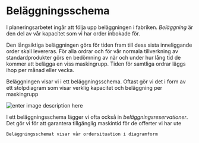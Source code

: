 # Beläggningsschema

I planeringsarbetet ingår att följa upp beläggningen i fabriken. _Beläggning_ är den del av vår kapacitet som vi har order inbokade för.

Den långsiktiga beläggningen görs för tiden fram till dess sista inneliggande order skall levereras. För alla ordrar och för vår normala tillverkning av standardprodukter görs en bedömning av när och under hur lång tid de kommer att belägga en viss maskingrupp. Tiden för samtliga ordrar läggs ihop per månad eller vecka.

Beläggningen visar vi i ett beläggningsschema. Oftast gör vi det i form av ett stolpdiagram som visar verklig kapacitet och beläggning per maskingrupp

![enter image description here](https://lernia.itslearning.com/data/1821/C33238/Bilder/Produktionsteknik%20&%20Ekonomi/belagg.JPG)

I ett beläggningsschema lägger vi ofta också in _beläggningsreservationer_. Det gör vi för att garantera tillgänglig maskintid för de offerter vi har ute


    Beläggningsschemat visar vår ordersituation i diagramform

